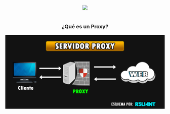 <p align="center">
  <a href="https://github.com/DenverCoder1/readme-typing-svg"><img src="https://readme-typing-svg.herokuapp.com?size=19&color=13F700&lines=Configuraci%C3%B3n+de+Proxychains+y+Tor"></a>
</p>

<h1 align="center"></h1>

<h3 align="center">¿Qué es un Proxy?</h3>

![2](https://github.com/R3LI4NT/articulos/blob/main/Seguridad/Anonimato/GNU-Linux/img/servidor_proxy.png)

<h1 align="center"></h1>
